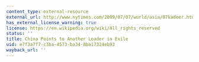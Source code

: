 ```yaml
---
content_type: external-resource
external_url: http://www.nytimes.com/2009/07/07/world/asia/07kadeer.html
has_external_license_warning: true
license: https://en.wikipedia.org/wiki/All_rights_reserved
status: ''
title: China Points to Another Leader in Exile
uid: e7f3a7f7-c3ba-4573-ba34-8ba17324eb93
wayback_url: ''
---
```

